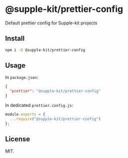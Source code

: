 # @supple-kit/prettier-config

Default prettier config for Supple-kit projects

## Install

```bash
npm i -D @supple-kit/prettier-config
```

## Usage

In `package.json`:

```json
{
  "prettier": "@supple-kit/prettier-config"
}
```

In dedicated `prettier.config.js`:

```js
module.exports = {
  ...require("@supple-kit/prettier-config")
};
```

## License

MIT.
